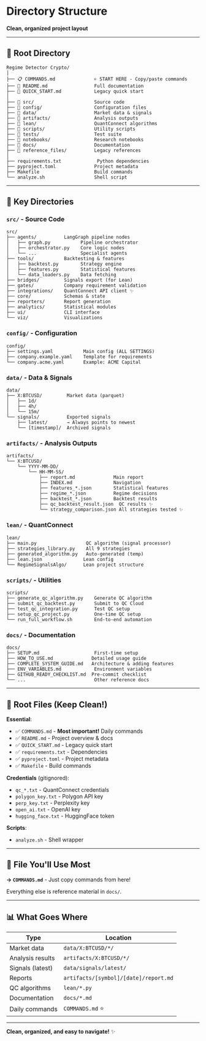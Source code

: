# Directory Structure

**Clean, organized project layout**

---

## 📁 **Root Directory**

```
Regime Detector Crypto/
│
├── 📋 COMMANDS.md              ⭐ START HERE - Copy/paste commands
├── 📖 README.md                 Full documentation
├── 📄 QUICK_START.md            Legacy quick start
│
├── 📂 src/                      Source code
├── 📂 config/                   Configuration files
├── 📂 data/                     Market data & signals
├── 📂 artifacts/                Analysis outputs
├── 📂 lean/                     QuantConnect algorithms
├── 📂 scripts/                  Utility scripts
├── 📂 tests/                    Test suite
├── 📂 notebooks/                Research notebooks
├── 📂 docs/                     Documentation
├── 📂 reference_files/          Legacy references
│
├── requirements.txt             Python dependencies
├── pyproject.toml              Project metadata
├── Makefile                    Build commands
└── analyze.sh                  Shell script
```

---

## 📂 **Key Directories**

### **`src/` - Source Code**
```
src/
├── agents/          LangGraph pipeline nodes
│   ├── graph.py           Pipeline orchestrator
│   ├── orchestrator.py    Core logic nodes
│   └── ...                Specialist agents
├── tools/           Backtesting & features
│   ├── backtest.py        Strategy engine
│   ├── features.py        Statistical features
│   └── data_loaders.py    Data fetching
├── bridges/         Signals export (for Lean)
├── gates/           Company requirement validation
├── integrations/    QuantConnect API client ✨
├── core/            Schemas & state
├── reporters/       Report generation
├── analytics/       Statistical modules
├── ui/              CLI interface
└── viz/             Visualizations
```

### **`config/` - Configuration**
```
config/
├── settings.yaml           Main config (ALL SETTINGS)
├── company.example.yaml    Template for requirements
└── company.acme.yaml       Example: ACME Capital
```

### **`data/` - Data & Signals**
```
data/
├── X:BTCUSD/         Market data (parquet)
│   ├── 1d/
│   ├── 4h/
│   └── 15m/
└── signals/          Exported signals
    ├── latest/       → Always points to newest
    └── [timestamp]/  Archived signals
```

### **`artifacts/` - Analysis Outputs**
```
artifacts/
└── X:BTCUSD/
    └── YYYY-MM-DD/
        └── HH-MM-SS/
            ├── report.md              Main report
            ├── INDEX.md               Navigation
            ├── features_*.json        Statistical features
            ├── regime_*.json          Regime decisions
            ├── backtest_*.json        Backtest results
            ├── qc_backtest_result.json  QC results ✨
            └── strategy_comparison.json All strategies tested ✨
```

### **`lean/` - QuantConnect**
```
lean/
├── main.py                  QC algorithm (signal processor)
├── strategies_library.py    All 9 strategies
├── generated_algorithm.py   Auto-generated (temp)
├── lean.json               Lean config
└── RegimeSignalsAlgo/      Lean project structure
```

### **`scripts/` - Utilities**
```
scripts/
├── generate_qc_algorithm.py    Generate QC algorithm
├── submit_qc_backtest.py       Submit to QC Cloud
├── test_qc_integration.py      Test QC setup
├── setup_qc_project.py         One-time QC setup
└── run_full_workflow.sh        End-to-end automation
```

### **`docs/` - Documentation**
```
docs/
├── SETUP.md                    First-time setup
├── HOW_TO_USE.md              Detailed usage guide
├── COMPLETE_SYSTEM_GUIDE.md   Architecture & adding features
├── ENV_VARIABLES.md            Environment variables
├── GITHUB_READY_CHECKLIST.md  Pre-commit checklist
└── ...                         Other reference docs
```

---

## 📄 **Root Files (Keep Clean!)**

**Essential**:
- ✅ `COMMANDS.md` - **Most important!** Daily commands
- ✅ `README.md` - Project overview & docs
- ✅ `QUICK_START.md` - Legacy quick start
- ✅ `requirements.txt` - Dependencies
- ✅ `pyproject.toml` - Project metadata
- ✅ `Makefile` - Build commands

**Credentials** (gitignored):
- `qc_*.txt` - QuantConnect credentials
- `polygon_key.txt` - Polygon API key
- `perp_key.txt` - Perplexity key
- `open_ai.txt` - OpenAI key
- `hugging_face.txt` - HuggingFace token

**Scripts**:
- `analyze.sh` - Shell wrapper

---

## 🎯 **File You'll Use Most**

**→ `COMMANDS.md`** - Just copy commands from here!

Everything else is reference material in `docs/`.

---

## 📊 **What Goes Where**

| Type | Location |
|------|----------|
| Market data | `data/X:BTCUSD/*/` |
| Analysis results | `artifacts/X:BTCUSD/*/` |
| Signals (latest) | `data/signals/latest/` |
| Reports | `artifacts/[symbol]/[date]/report.md` |
| QC algorithms | `lean/*.py` |
| Documentation | `docs/*.md` |
| Daily commands | `COMMANDS.md` ⭐ |

---

**Clean, organized, and easy to navigate!** ✨

